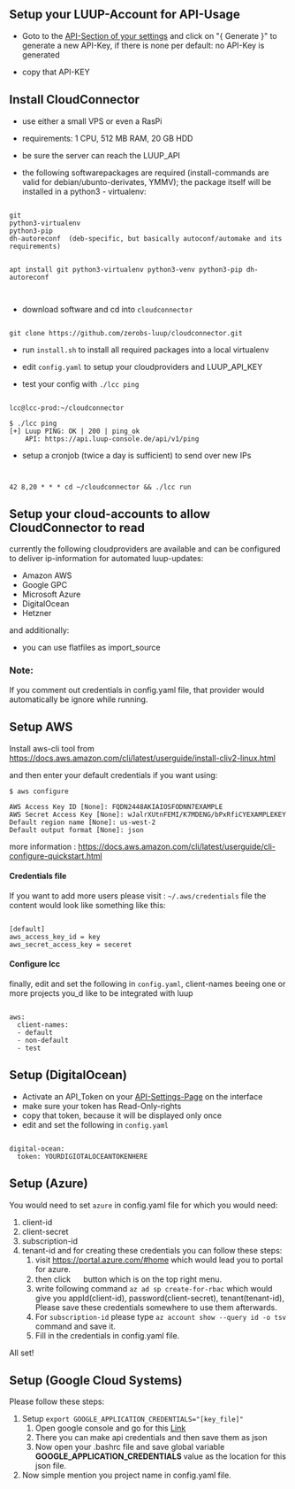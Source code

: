 
## Setup your LUUP-Account for API-Usage


- Goto to the [API-Section of your settings](https://luup-console.de/settings#api_key)
and click on "{ Generate }" to generate a new API-Key, if there is none per default:
no API-Key is generated

- copy that API-KEY 


## Install CloudConnector

- use either a small VPS or even a RasPi
- requirements: 1 CPU, 512 MB RAM, 20 GB HDD
- be sure the server can reach the LUUP_API

- the following softwarepackages are required (install-commands
are valid for debian/ubunto-derivates, YMMV); the package itself will be 
installed in a python3 - virtualenv:


~~~

git
python3-virtualenv
python3-pip
dh-autoreconf  (deb-specific, but basically autoconf/automake and its requirements)


apt install git python3-virtualenv python3-venv python3-pip dh-autoreconf



~~~

- download software and cd into `cloudconnector`

~~~

git clone https://github.com/zerobs-luup/cloudconnector.git

~~~

- run `install.sh` to install all required packages into a local virtualenv

- edit `config.yaml` to setup your cloudproviders and LUUP_API_KEY

- test your config with `./lcc ping`

~~~

lcc@lcc-prod:~/cloudconnector

$ ./lcc ping
[+] Luup PING: OK | 200 | ping_ok 
    API: https://api.luup-console.de/api/v1/ping

~~~

- setup a cronjob (twice a day is sufficient) to send over new IPs

~~~


42 8,20 * * * cd ~/cloudconnector && ./lcc run

~~~

## Setup your cloud-accounts to allow CloudConnector to read 

currently the following cloudproviders are available
and can be configured to deliver ip-information for
automated luup-updates:

- Amazon AWS
- Google GPC
- Microsoft Azure
- DigitalOcean
- Hetzner

and additionally:

- you can use flatfiles as import_source


### Note:

If you comment out credentials in config.yaml file, that provider would automatically be ignore while running.


## Setup AWS


Install aws-cli tool from https://docs.aws.amazon.com/cli/latest/userguide/install-cliv2-linux.html

and then enter your default credentials if you want using:

````
$ aws configure

AWS Access Key ID [None]: FQDN2448AKIAIOSFODNN7EXAMPLE
AWS Secret Access Key [None]: wJalrXUtnFEMI/K7MDENG/bPxRfiCYEXAMPLEKEY
Default region name [None]: us-west-2
Default output format [None]: json

````

more information : https://docs.aws.amazon.com/cli/latest/userguide/cli-configure-quickstart.html


#### Credentials file

If you want to add more users please visit : ```~/.aws/credentials``` file
the content would look like something like this:

````

[default]
aws_access_key_id = key
aws_secret_access_key = seceret

````

#### Configure lcc


finally, edit and set the following in `config.yaml`, client-names
beeing one or more projects you_d like to be integrated with luup

~~~

aws:
  client-names:
  - default
  - non-default
  - test

~~~




## Setup (DigitalOcean)

- Activate an API_Token on your [API-Settings-Page](https://cloud.digitalocean.com/account/api/)
on the interface
- make sure your token has Read-Only-rights
- copy that token, because it will be displayed only once
- edit and set the following in `config.yaml`

~~~

digital-ocean:
  token: YOURDIGIOTALOCEANTOKENHERE

~~~


## Setup (Azure)

You would need to set ``azure`` in config.yaml file for which you would need:
 1. client-id 
 2. client-secret
 3. subscription-id
 4. tenant-id
 and for creating these credentials you can follow these steps:
    1. visit https://portal.azure.com/#home which would lead you to portal for azure.
    2. then click <img src="https://encrypted-tbn0.gstatic.com/images?q=tbn:ANd9GcQDYyJYPqlR0gMnWHi3n6YE5LnXoNfKvSN85g&usqp=CAU" width="15" height="15" /> button which is on the top right menu.
    3. write following command ```az ad sp create-for-rbac``` which would give you appId(client-id), password(client-secret), tenant(tenant-id),<br/>Please save these credentials somewhere to use them afterwards.
    4. For ``` subscription-id ``` please type ``` az account show --query id -o tsv ``` command and save it.
    5. Fill in the credentials in config.yaml file.
   
All set!



## Setup (Google Cloud Systems)

Please follow these steps:
1. Setup ```` export GOOGLE_APPLICATION_CREDENTIALS="[key_file]" ````
   1. Open google console and go for this <a href="https://console.cloud.google.com/apis/credentials"> Link</a>
   2. There you can make api credentials and then save them as json
   3. Now open your .bashrc file and save global variable <b> GOOGLE_APPLICATION_CREDENTIALS </b> value as the location for this json file.
2. Now simple mention you project name in config.yaml file.   
